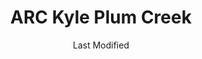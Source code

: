 ---
layout: location-page
date: Last Modified
description: "Local COVID-19 testing is available at ARC Kyle Plum Creek in Kyle, Texas, USA."
permalink: "locations/texas/kyle/arc-kyle-plum-creek/"
tags:
  - locations
  - texas
title: ARC Kyle Plum Creek
uniqueName: arc-kyle-plum-creek
state: Texas
stateAbbr: TX
hood: "Kyle"
address: "4100 Everett Street Suite 400"
city: "Kyle"
zip: "78640"
zipsNearby: "76831 78101 73301 73344 78701 78702 78703 78704 78705 78708 78709 78710 78711 78712 78713 78714 78715 78716 78717 78718 78719 78720 78721 78722 78723 78724 78725 78726 78727 78728 78729 78730 78731 78732 78733 78734 78735 78736 78737 78738 78739 78741 78742 78744 78745 78746 78747 78748 78749 78750 78751 78752 78753 78754 78755 78756 78757 78758 78759 78760 78761 78762 78763 78764 78765 78766 78767 78768 78769 78772 78773 78774 78778 78779 78780 78781 78783 78785 78789 78799 76511 78602 78604 78605 78606 78004 78006 78015 78608 78610 78611 78612 78613 78630 78108 78013 78109 78614 78615 78616 78617 78619 78620 78621 78112 78622 78623 78941 76527 78114 78626 78627 78628 78633 78115 78942 78116 78629 78658 76530 78632 78023 77967 78634 78635 76537 78636 78027 78638 78639 78640 78945 78121 78641 78645 78646 78122 78947 78642 78948 78644 78648 78650 78651 78123 78054 78652 78653 78654 78657 78124 78655 78656 77975 78949 78130 78131 78132 78133 78135 78140 78659 78143 78660 78691 78952 78661 78662 78953 78663 78664 78665 78680 78681 78682 78683 78152 78201 78202 78203 78204 78205 78206 78207 78208 78209 78210 78211 78212 78213 78214 78215 78216 78217 78218 78219 78220 78221 78222 78223 78224 78225 78226 78227 78228 78229 78230 78231 78232 78233 78234 78235 78236 78237 78238 78239 78240 78241 78242 78243 78244 78245 78246 78247 78248 78249 78250 78251 78252 78253 78254 78255 78256 78257 78258 78259 78260 78261 78263 78264 78265 78266 78268 78269 78270 78278 78279 78280 78283 78284 78285 78287 78288 78289 78291 78292 78293 78294 78295 78296 78297 78298 78299 78666 78667 78154 78956 76573 78155 78156 77984 78159 78957 78669 78070 78163 78670 78160 78671 78161 76574 76577 76578 78148 78150 78959 78673 78960 78074 78674 77994 78963 78675 78676 78677 78262 78275 78286 78786 78788 78798" 
mapUrl: "http://maps.apple.com/?q=ARC+Kyle+Plum+Creek&address=4100+Everett+Street+Suite+400,Kyle,Texas,78640"
locationType: Drive-thru
phone: "512-295-1333"
website: "https://www.austinregionalclinic.com/make-an-appointment/"
onlineBooking: true
closed: undefined
closedUpdate: April 20th, 2020
notes: "By appointment only. Requires phone screen."
days: Weekdays
hours: 8AM-5PM
ctaMessage: Schedule a test
ctaUrl: "https://www.austinregionalclinic.com/make-an-appointment/"
---